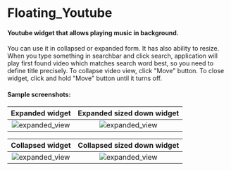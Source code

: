 # Floating_Youtube
#### Youtube widget that allows playing music in background.
You can use it in collapsed or expanded form. It has also ability to resize.
When you type something in searchbar and click search, application will play first found video which matches search word best, so you need to define title precisely.
To collapse video view, click "Move" button.
To close widget, click and hold "Move" button until it turns off.

#### Sample screenshots:

Expanded widget | Expanded sized down widget
:-: | :-:
![expanded_view](https://github.com/Myshhu/YoutubeAPIService/blob/master/img/w11.jpg) | ![expanded_view](https://github.com/Myshhu/YoutubeAPIService/blob/master/img/w1.png)

Collapsed widget | Collapsed sized down widget
:-: | :-:
![expanded_view](https://github.com/Myshhu/YoutubeAPIService/blob/master/img/w2.png) | ![expanded_view](https://github.com/Myshhu/YoutubeAPIService/blob/master/img/w4.png)
